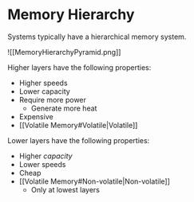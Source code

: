 # Memory Hierarchy

Systems typically have a hierarchical memory system. 

![[MemoryHierarchyPyramid.png]]

Higher layers have the following properties:
- Higher speeds
- Lower capacity
- Require more power
	- Generate more heat
- Expensive
- [[Volatile Memory#Volatile|Volatile]]

Lower layers have the following properties:
- Higher *capacity*
- Lower speeds
- Cheap
- [[Volatile Memory#Non-volatile|Non-volatile]]
	- Only at lowest layers